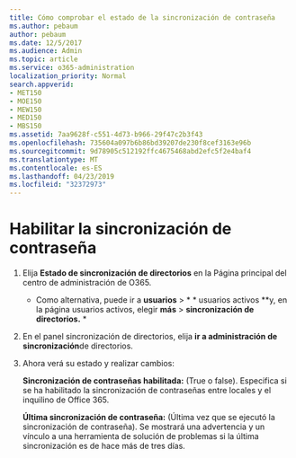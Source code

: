 ```yaml
---
title: Cómo comprobar el estado de la sincronización de contraseña
ms.author: pebaum
author: pebaum
ms.date: 12/5/2017
ms.audience: Admin
ms.topic: article
ms.service: o365-administration
localization_priority: Normal
search.appverid:
- MET150
- MOE150
- MEW150
- MED150
- MBS150
ms.assetid: 7aa9628f-c551-4d73-b966-29f47c2b3f43
ms.openlocfilehash: 735604a097b6b86bd39207de230f8cef3163e96b
ms.sourcegitcommit: 9d78905c512192ffc4675468abd2efc5f2e4baf4
ms.translationtype: MT
ms.contentlocale: es-ES
ms.lasthandoff: 04/23/2019
ms.locfileid: "32372973"
---
```

# <a name="enable-password-sync"></a>Habilitar la sincronización de contraseña

1.  Elija **Estado de sincronización de directorios** en la Página principal del centro de administración de O365. 
    
     * Como alternativa, puede ir a **usuarios** \> * * usuarios activos **y, en la página usuarios activos, elegir **más** \> **sincronización de directorios.** * 
    
2. En el panel sincronización de directorios, elija **ir a administración de sincronización**de directorios. 
    
3. Ahora verá su estado y realizar cambios:
    
    **Sincronización de contraseñas habilitada:** (True o false). Especifica si se ha habilitado la sincronización de contraseñas entre locales y el inquilino de Office 365. 
    
    **Última sincronización de contraseña:** (Última vez que se ejecutó la sincronización de contraseña). Se mostrará una advertencia y un vínculo a una herramienta de solución de problemas si la última sincronización es de hace más de tres días. 
    

